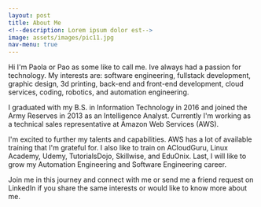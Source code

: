 ```yaml
---
layout: post
title: About Me
<!--description: Lorem ipsum dolor est-->
image: assets/images/pic11.jpg
nav-menu: true
---
```


Hi I'm Paola or Pao as some like to call me. Ive always had a passion for technology. My interests are: software engineering, fullstack development, graphic design, 3d printing, back-end and front-end development, cloud services, coding, robotics, and automation engineering.

I graduated with my B.S. in Information Technology in 2016 and joined the Army Reserves in 2013 as an Intelligence Analyst. Currently I'm working as a technical sales representative at Amazon Web Services (AWS).

I'm excited to further my talents and capabilities. AWS has a lot of available training that I'm grateful for. I also like to train on ACloudGuru, Linux Academy, Udemy, TutorialsDojo, Skillwise, and EduOnix. Last, I will like to grow my Automation Engineering and Software Engineering career.

Join me in this journey and connect with me or send me a friend request on LinkedIn if you share the same interests or would like to know more about me.
